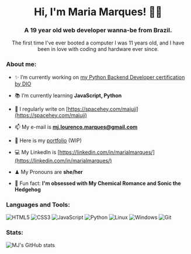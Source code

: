 
<h1 align="center">Hi, I'm Maria Marques! 🧛‍♀️</h1>
<h3 align="center">A 19 year old web developer wanna-be from Brazil.</h3>

<p align="center">The first time I've ever booted a computer I was 11 years old, and I have been in love with coding and hardware ever since.</p>

<h3 align="left">About me: </h3>

- ✨ I’m currently working on [my Python Backend Developer certification by DIO](https://dio.me)

- 📚 I’m currently learning **JavaScript, Python**

- 📝 I regularly write on [https://spacehey.com/majuji](https://spacehey.com/majuji)

- 📫 My e-mail is **mj.lourenco.marques@gmail.com**

- 🎃 Here is my [portfolio](https://laladrack.github.io/portfolio/) (WIP)

- 💻 My LinkedIn is [https://linkedin.com/in/marialmarques/](https://linkedin.com/in/marialmarques/)

- ♟ My Pronouns are **she/her**

- 🎵 Fun fact: **I'm obsessed with My Chemical Romance and Sonic the Hedgehog** 

<h3 align="left">Languages and Tools:</h3>

![HTML5](https://img.shields.io/badge/HTML5-E34F26?style=for-the-badge&logo=html5&logoColor=white) ![CSS3](https://img.shields.io/badge/CSS3-1572B6?style=for-the-badge&logo=css3&logoColor=white) ![JavaScript](https://img.shields.io/badge/JavaScript-F7DF1E?style=for-the-badge&logo=javascript&logoColor=black) ![Python](https://img.shields.io/badge/python-3670A0?style=for-the-badge&logo=python&logoColor=ffdd54) ![Linux](https://img.shields.io/badge/Linux-000?style=for-the-badge&logo=linux&logoColor=FCC624) ![Windows](https://img.shields.io/badge/Windows-000?style=for-the-badge&logo=windows&logoColor=2CA5E0) ![Git](https://img.shields.io/badge/GIT-E44C30?style=for-the-badge&logo=git&logoColor=white)

<h3 align="left">Stats:</h3>

![MJ's GitHub stats](https://github-readme-stats.vercel.app/api?username=laladrack&theme=monokai&show_icons=true='#center')
 



